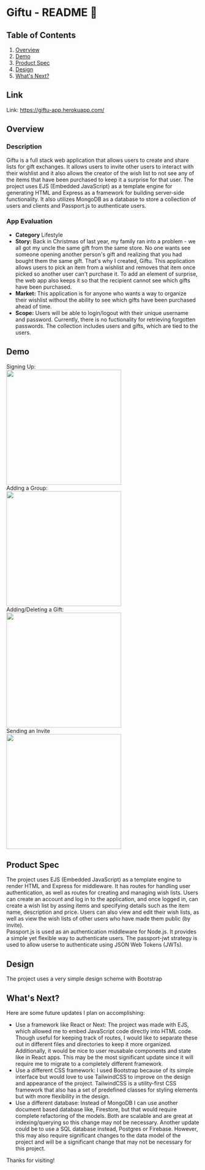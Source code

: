Giftu - README 🎁
===

## Table of Contents
1. [Overview](#Overview)
1. [Demo](#Demo)
1. [Product Spec](#Product-Spec)
1. [Design](#Design)
1. [What's Next?](#What's-Next?)

## Link
Link: https://giftu-app.herokuapp.com/

## Overview
### Description
Giftu is a full stack web application that allows users to create and share lists for gift exchanges. It allows users to invite other users to interact with their wishlist and it also allows the creator of the wish list to not see any of the items that have been purchased to keep it a surprise for that user. The project uses EJS (Embedded JavaScript) as a template engine for generating HTML and Express as a framework for building server-side functionality. It also utilizes MongoDB as a database to store a collection of users and clients and Passport.js to authenticate users.

### App Evaluation
- **Category** Lifestyle
- **Story:** Back in Christmas of last year, my family ran into a problem - we all got my uncle the same gift from the same store. No one wants see someone opening another person's gift and realizing that you had bought them the same gift. That's why I created, Giftu. This application allows users to pick an item from a wishlist and removes that item once picked so another user can't purchase it. To add an element of surprise, the web app also keeps it so that the recipient cannot see which gifts have been purchased.
- **Market:** This application is for anyone who wants a way to organize their wishlist without the ability to see which gifts have been purchased ahead of time. 
- **Scope:** Users will be able to login/logout with their unique username and password. Currently, there is no fuctionality for retrieving forgotten passwords. The collection includes users and gifts, which are tied to the users. 

## Demo
Signing Up:<br />
<img src="http://g.recordit.co/r6WSrjvzEy.gif" width="300"/><br />
Adding a Group:<br />
<img src="http://g.recordit.co/Jr8fXuSe3n.gif" width="300" /> <br />
Adding/Deleting a Gift:<br />
<img src="http://g.recordit.co/QvZJYPIMwj.gif" width="300" /> <br />
Sending an Invite<br />
<img src="http://g.recordit.co/6RoYTTcnNP.gif" width="300" /> <br />

## Product Spec
The project uses EJS (Embedded JavaScript) as a template engine to render HTML and Express for middleware. It has routes for handling user authentication, as well as routes for creating and managing wish lists. Users can create an account and log in to the application, and once logged in, can create a wish list by assing items and specifying details such as the item name, description and price. Users can also view and edit their wish lists, as well as view the wish lists of other users who have made them public (by invite). 
<br />
Passport.js is used as an authentication middleware for Node.js. It provides a simple yet flexible way to authenticate users. The passport-jwt strategy is used to allow userse to authenticate using JSON Web Tokens (JWTs).

## Design
The project uses a very simple design scheme with Bootstrap

## What's Next?
Here are some future updates I plan on accomplishing:
<ul>
<li> Use a framework like React or Next: The project was made with EJS, which allowed me to embed JavaScript code directly into HTML code. Though useful for keeping track of routes, I would like to separate these out in different files and directories to keep it more organized. Additionally, it would be nice to user reusabale components and state like in React apps. This may be the most significant update since it will require me to migrate to a completely different framework.
<li> Use a different CSS framework: I used Bootstrap because of its simple interface but would love to use TailwindCSS to improve on the design and appearance of the project. TailwindCSS is a utility-first CSS framework that also has a set of predefined classes for styling elements but with more flexibility in the design.
<li> Use a different database: Instead of MongoDB I can use another document based database like, Firestore, but that would require complete refactoring of the models. Both are scalable and are great at indexing/querying so this change may not be necessary. Another update could be to use a SQL database instead, Postgres or Firebase. However, this may also require significant changes to the data model of the project and will be a significant change that may not be necessary for this project.
</ul>

Thanks for visiting!
